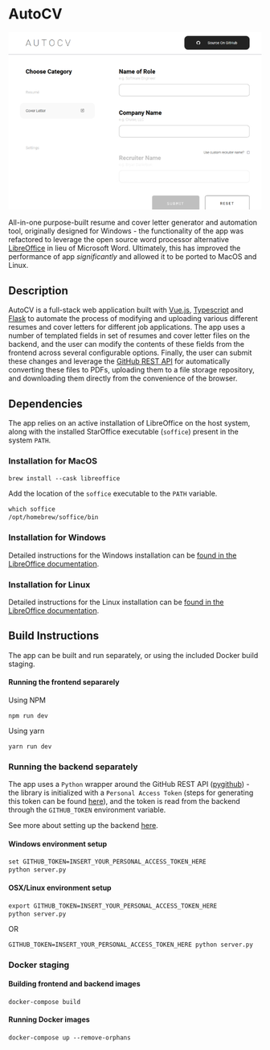 # AutoCV
![AutoCV frontend](./src/assets/autocv_frontend.PNG)

All-in-one purpose-built resume and cover letter generator and automation tool, originally designed for Windows - the functionality of the app was refactored to leverage the open source word processor alternative [LibreOffice](https://www.libreoffice.org/) in lieu of Microsoft Word. Ultimately, this has improved the performance of app *significantly* and allowed it to be ported to MacOS and Linux.

## Description
AutoCV is a full-stack web application built with [Vue.js](https://vuejs.org), [Typescript](https://typescriptlang.org) and [Flask](https://flask.palletsprojects.com/) to automate the process of modifying and uploading various different resumes and cover letters for different job applications. The app uses a number of templated fields in set of resumes and cover letter files on the backend, and the user can modify the contents of these fields from the frontend across several configurable options. Finally, the user can submit these changes and leverage the [GitHub REST API](https://docs.github.com/en/rest) for automatically converting these files to PDFs, uploading them to a file storage repository, and downloading them directly from the convenience of the browser.

## Dependencies
The app relies on an active installation of LibreOffice on the host system, along with the installed StarOffice executable (`soffice`) present in the system `PATH`.

### Installation for MacOS
```
brew install --cask libreoffice
```

Add the location of the `soffice` executable to the `PATH` variable.
```
which soffice
/opt/homebrew/soffice/bin
```

### Installation for Windows
Detailed instructions for the Windows installation can be [found in the LibreOffice documentation](https://www.libreoffice.org/get-help/install-howto/windows/).

### Installation for Linux
Detailed instructions for the Linux installation can be [found in the LibreOffice documentation](https://www.libreoffice.org/get-help/install-howto/linux/).

## Build Instructions
The app can be built and run separately, or using the included Docker build staging.

#### Running the frontend separarely
Using NPM
```
npm run dev
```

Using yarn
```
yarn run dev
```

### Running the backend separately
The app uses a `Python` wrapper around the GitHub REST API ([pygithub](https://github.com/PyGithub/PyGithub)) - the library is initialized with a `Personal Access Token` (steps for generating this token can be found [here](https://docs.github.com/en/authentication/keeping-your-account-and-data-secure/creating-a-personal-access-token)), and the token is read from the backend through the `GITHUB_TOKEN` environment variable. 

See more about setting up the backend [here](./src/backend/README.md).

#### Windows environment setup
```
set GITHUB_TOKEN=INSERT_YOUR_PERSONAL_ACCESS_TOKEN_HERE
python server.py
```

#### OSX/Linux environment setup
```
export GITHUB_TOKEN=INSERT_YOUR_PERSONAL_ACCESS_TOKEN_HERE
python server.py
```

OR

```
GITHUB_TOKEN=INSERT_YOUR_PERSONAL_ACCESS_TOKEN_HERE python server.py
```

### Docker staging

#### Building frontend and backend images
```
docker-compose build
```

#### Running Docker images
```
docker-compose up --remove-orphans
```
